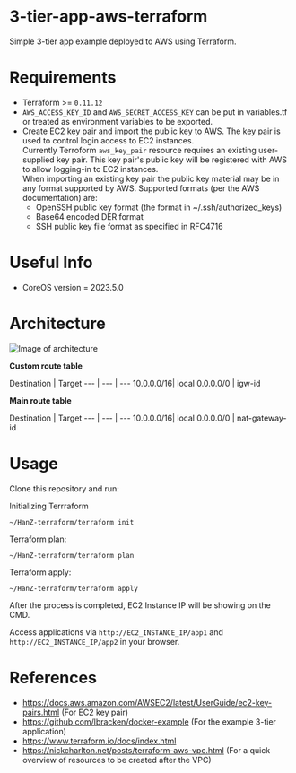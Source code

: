 # 3-tier-app-aws-terraform
Simple 3-tier app example deployed to AWS using Terraform.

# Requirements
- Terraform >= `0.11.12`
- `AWS_ACCESS_KEY_ID` and `AWS_SECRET_ACCESS_KEY` can be put in variables.tf or treated as environment variables to be exported.
- Create EC2 key pair and import the public key to AWS. The key pair is used to control login access to EC2 instances. <br />
Currently Terroform `aws_key_pair` resource requires an existing user-supplied key pair. This key pair's public key will be registered with AWS to allow logging-in to EC2 instances. <br />
When importing an existing key pair the public key material may be in any format supported by AWS. Supported formats (per the AWS documentation) are: <br />
    * OpenSSH public key format (the format in ~/.ssh/authorized_keys)
    * Base64 encoded DER format
    * SSH public key file format as specified in RFC4716

# Useful Info
- CoreOS version = 2023.5.0

# Architecture
![Image of architecture](https://s3-ap-southeast-1.amazonaws.com/temphanz/3-tier-v0.1.jpg)

**Custom route table**

Destination | Target
--- | --- | ---
10.0.0.0/16| local 
0.0.0.0/0 | igw-id

**Main route table**

Destination | Target
--- | --- | ---
10.0.0.0/16| local 
0.0.0.0/0 | nat-gateway-id

# Usage
Clone this repository and run:

Initializing Terrraform
```
~/HanZ-terraform/terraform init 
```

Terraform plan:
```
~/HanZ-terraform/terraform plan
```

Terraform apply:
```
~/HanZ-terraform/terraform apply
```

After the process is completed, EC2 Instance IP will be showing on the CMD.

Access applications via `http://EC2_INSTANCE_IP/app1` and `http://EC2_INSTANCE_IP/app2` in your browser.

# References
- https://docs.aws.amazon.com/AWSEC2/latest/UserGuide/ec2-key-pairs.html (For EC2 key pair)
- https://github.com/lbracken/docker-example (For the example 3-tier application)
- https://www.terraform.io/docs/index.html
- https://nickcharlton.net/posts/terraform-aws-vpc.html (For a quick overview of resources to be created after the VPC)
